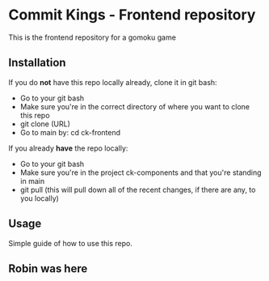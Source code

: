 # Commit Kings - Frontend repository
This is the frontend repository for a gomoku game

## Installation
If you do **not** have this repo locally already, clone it in git bash:
- Go to your git bash
- Make sure you're in the correct directory of where you want to clone this repo
- git clone (URL)
- Go to main by: cd ck-frontend

If you already **have** the repo locally:
- Go to your git bash
- Make sure you're in the project ck-components and that you're standing in main
- git pull (this will pull down all of the recent changes, if there are any, to you locally)

## Usage
Simple guide of how to use this repo.

## Robin was here
